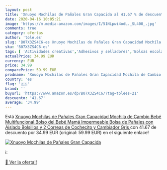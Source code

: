 ```yaml
---
layout: post
title: 'Xnuoyo Mochilas de Pañales Gran Capacida al 41.67 % de descuento'
date: 2020-04-16 10:05:21
image: 'https://m.media-amazon.com/images/I/51NLpwi4odL._SL400_.jpg'
comments: true
category: ofertas
author: 'tole.es'
slug: 'B07X3ZS4C6-es Xnuoyo Mochilas de Pañales Gran Capacidad Mochila de...'
sku: 'B07X3ZS4C6-es'
tags: [ 'Actividades creativas','Adhesivos y selladores','Bolsas escolares','Bricolaje y herramientas','Cuchillos de cocina','Equipaje','Ferretería','Hogar y cocina','Juegos de cuchillos de cocina','Juguetes','Juguetes y juegos','Lápices de colores para niños','Material de escritura y dibujo para niños','Mochilas, estuches y sets escolares','Pegamentos instantáneos','Utensilios de cocina','mochila', ]
actualPrice: 34.99 EUR
currency: EUR
price: 34.99
comparePrice: 59.99 EUR
prodname: 'Xnuoyo Mochilas de Pañales Gran Capacidad Mochila de Cambio Bebé Multifuncional Bolso del Bebé Mamá Impermeable Bolsa de Pañales con Aislado Bolsillos y 2 Correas de Cochecito y Cambiador  Gris '
country: 'es'
flag: '🇪🇸'
brand: ''
buyurl: 'https://www.amazon.es/dp/B07X3ZS4C6/?tag=tolees-21'
descuento: '41.67'
average: '34.99'
---
```


Está [Xnuoyo Mochilas de Pañales Gran Capacidad Mochila de Cambio Bebé Multifuncional Bolso del Bebé Mamá Impermeable Bolsa de Pañales con Aislado Bolsillos y 2 Correas de Cochecito y Cambiador  Gris ](https://www.amazon.es/dp/B07X3ZS4C6/?tag=tolees-21) con 41.67 de descuento por 34.99 EUR (original: 59.99 EUR) en el siguiente enlace!

[![Xnuoyo Mochilas de Pañales Gran Capacida](https://m.media-amazon.com/images/I/51NLpwi4odL._SL400_.jpg)](https://www.amazon.es/dp/B07X3ZS4C6/?tag=tolees-21)

ℹ️:


[🛒 Ver la oferta!!](https://www.amazon.es/dp/B07X3ZS4C6/?tag=tolees-21)
